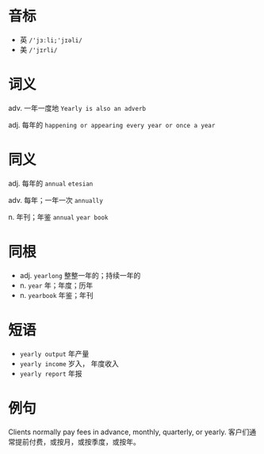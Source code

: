 # 音标

- 英 `/'jɜːli;'jɪəli/`
- 美 `/'jɪrli/`

# 词义

adv. 一年一度地
`Yearly is also an adverb`

adj. 每年的
`happening or appearing every year or once a year`

# 同义

adj. 每年的
`annual` `etesian`

adv. 每年；一年一次
`annually`

n. 年刊；年鉴
`annual` `year book`

# 同根

- adj. `yearlong` 整整一年的；持续一年的
- n. `year` 年；年度；历年
- n. `yearbook` 年鉴；年刊

# 短语

- `yearly output` 年产量
- `yearly income` 岁入， 年度收入
- `yearly report` 年报

# 例句

Clients normally pay fees in advance, monthly, quarterly, or yearly.
客户们通常提前付费，或按月，或按季度，或按年。



